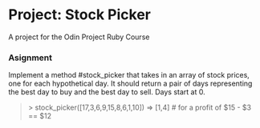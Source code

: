 # Project: Stock Picker
A project for the Odin Project Ruby Course

### Asignment
Implement a method #stock_picker that takes in an array of stock prices, one for each hypothetical day. It should return a pair of days representing the best day to buy and the best day to sell. Days start at 0.

>  \> stock_picker([17,3,6,9,15,8,6,1,10])
>  => [1,4]  # for a profit of $15 - $3 == $12
